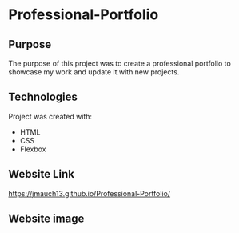 # Professional-Portfolio
## Purpose
The purpose of this project was to create a professional portfolio to showcase my work and update it with new projects.
## Technologies
Project was created with:
* HTML
* CSS
* Flexbox
## Website Link
https://jmauch13.github.io/Professional-Portfolio/
## Website image